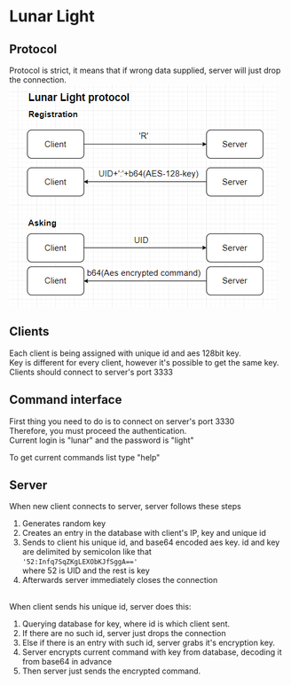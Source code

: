 # Lunar Light

## Protocol

Protocol is strict, it means that if wrong data supplied, server will just drop the connection.<br>
![LLP](llproto.PNG)

## Clients
Each client is being assigned with unique id and aes 128bit key.<br>
Key is different for every client, however it's possible to get the same key.<br>
Clients should connect to server's port 3333

## Command interface 
First thing you need to do is to connect on server's port 3330<br>
Therefore, you must proceed the authentication.<br>
Current login is "lunar" and the password is "light"<br>

To get current commands list type "help"<br>

## Server
When new client connects to server, server follows these steps
1. Generates random key
2. Creates an entry in the database with client's IP, key and unique id
3. Sends to client his unique id, and base64 encoded aes key. id and key are delimited by semicolon like that<br>
`'52:Infq7SqZKgLEXObKJfSggA=='`<br>
where 52 is UID and the rest is key
4. Afterwards server immediately closes the connection
<br><br>

When client sends his unique id, server does this:
1. Querying database for key, where id is which client sent.
2. If there are no such id, server just drops the connection
3. Else if there is an entry with such id, server grabs it's encryption key.
4. Server encrypts current command with key from database, decoding it from base64 in advance
5. Then server just sends the encrypted command.
